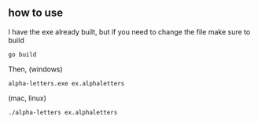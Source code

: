 ## how to use

I have the exe already built, but if you need to change the file make sure to build 

```
go build
```

Then, (windows)
```
alpha-letters.exe ex.alphaletters
```

(mac, linux)
```
./alpha-letters ex.alphaletters
```